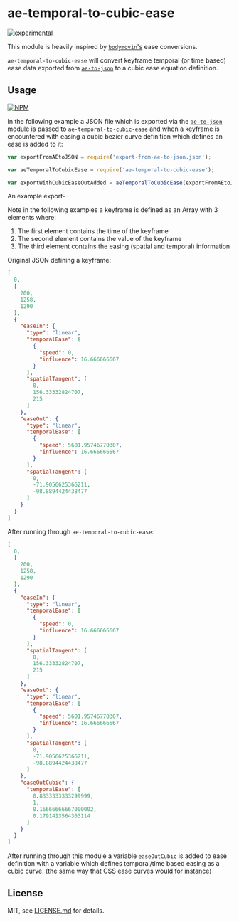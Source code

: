 # ae-temporal-to-cubic-ease

[![experimental](http://badges.github.io/stability-badges/dist/experimental.svg)](http://github.com/badges/stability-badges)

This module is heavily inspired by [`bodymovin`'s](https://github.com/bodymovin/bodymovin) ease conversions.

`ae-temporal-to-cubic-ease` will convert keyframe temporal (or time based) ease data exported from [`ae-to-json`](https://www.npmjs.com/package/ae-to-json) to a cubic ease equation definition.

## Usage

[![NPM](https://nodei.co/npm/ae-temporal-to-cubic-ease.png)](https://www.npmjs.com/package/ae-temporal-to-cubic-ease)

In the following example a JSON file which is exported via the [`ae-to-json`](https://www.npmjs.com/package/ae-to-json) module is passed to `ae-temporal-to-cubic-ease` and when a keyframe is encountered with easing a cubic bezier curve definition which defines an ease is added to it:

```javascript
var exportFromAEtoJSON = require('export-from-ae-to-json.json');

var aeTemporalToCubicEase = require('ae-temporal-to-cubic-ease');

var exportWithCubicEaseOutAdded = aeTemporalToCubicEase(exportFromAEtoJSON);
```

An example export-

Note in the following examples a keyframe is defined as an Array with 3 elements where:

1. The first element contains the time of the keyframe
2. The second element contains the value of the keyframe
3. The third element contains the easing (spatial and temporal) information

Original JSON defining a keyframe:
```json
[
  0,
  [
    200,
    1258,
    1290
  ],
  {
    "easeIn": {
      "type": "linear",
      "temporalEase": [
        {
          "speed": 0,
          "influence": 16.666666667
        }
      ],
      "spatialTangent": [
        0,
        156.33332824707,
        215
      ]
    },
    "easeOut": {
      "type": "linear",
      "temporalEase": [
        {
          "speed": 5601.95746770307,
          "influence": 16.666666667
        }
      ],
      "spatialTangent": [
        0,
        -71.9056625366211,
        -98.8894424438477
      ]
    }
  }
]
```

After running through `ae-temporal-to-cubic-ease`:
```json
[
  0,
  [
    200,
    1258,
    1290
  ],
  {
    "easeIn": {
      "type": "linear",
      "temporalEase": [
        {
          "speed": 0,
          "influence": 16.666666667
        }
      ],
      "spatialTangent": [
        0,
        156.33332824707,
        215
      ]
    },
    "easeOut": {
      "type": "linear",
      "temporalEase": [
        {
          "speed": 5601.95746770307,
          "influence": 16.666666667
        }
      ],
      "spatialTangent": [
        0,
        -71.9056625366211,
        -98.8894424438477
      ]
    },
    "easeOutCubic": {
      "temporalEase": [
        0.8333333333299999,
        1,
        0.16666666667000002,
        0.1791413564363114
      ]
    }
  }
]
```

After running through this module a variable `easeOutCubic` is added to ease definition with a variable which defines temporal/time based easing as a cubic curve. (the same way that CSS ease curves would for instance)


## License

MIT, see [LICENSE.md](http://github.com/mikkoh/ae-temporal-to-cubic-ease/blob/master/LICENSE.md) for details.
